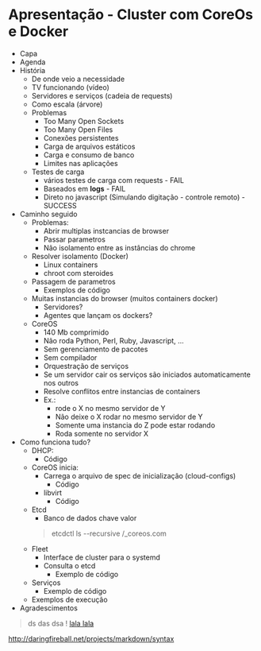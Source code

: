 Apresentação - Cluster com CoreOs e Docker
==========================================

- Capa
- Agenda
- História
    - De onde veio a necessidade
    - TV funcionando (vídeo)
    - Servidores e serviços (cadeia de requests)
    - Como escala (árvore)
    - Problemas
        - Too Many Open Sockets
        - Too Many Open Files
        - Conexões persistentes
        - Carga de arquivos estáticos
        - Carga e consumo de banco
        - Limites nas aplicações
    - Testes de carga
        - vários testes de carga com requests - FAIL
        - Baseados em **logs** - FAIL
        - Direto no javascript (Simulando digitação - controle remoto) - SUCCESS
- Caminho seguido
    - Problemas:
        - Abrir multiplas instcancias de browser
        - Passar parametros
        - Não isolamento entre as instâncias do chrome
    - Resolver isolamento (Docker)
        - Linux containers
        - chroot com steroides
    - Passagem de parametros
        - Exemplos de código
    - Muitas instancias do browser (muitos containers docker)
        - Servidores?
        - Agentes que lançam os dockers?
    - CoreOS
        - 140 Mb comprimido
        - Não roda Python, Perl, Ruby, Javascript, ...
        - Sem gerenciamento de pacotes
        - Sem compilador
        - Orquestração de serviços
        - Se um servidor cair os serviços são iniciados automaticamente nos outros
        - Resolve conflitos entre instancias de containers
        - Ex.:
            - rode o X no mesmo servidor de Y
            - Não deixe o X rodar no mesmo servidor de Y
            - Somente uma instancia do Z pode estar rodando
            - Roda somente no servidor X
- Como funciona tudo?
    - DHCP:
        - Código
    - CoreOS inicia:
        - Carrega o arquivo de spec de inicialização (cloud-configs)
            - Código
        - libvirt
            - Código
    - Etcd
        - Banco de dados chave valor
        >etcdctl ls --recursive /_coreos.com
    - Fleet
        - Interface de cluster para o systemd
        - Consulta o etcd
            - Exemplo de código
    - Serviços
        - Exemplo de código
    - Exemplos de execução
- Agradescimentos





>ds
das
dsa
! [lala lala](reveal.js/images/ppt_capakingrus.png)

http://daringfireball.net/projects/markdown/syntax
